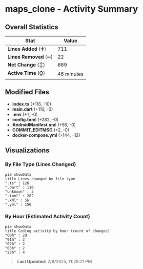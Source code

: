 # maps_clone - Activity Summary 

## Overall Statistics

| Stat                   | Value                                                             |
| ---------------------- | ----------------------------------------------------------------- |
| **Lines Added** (➕)   | 711                                          |
| **Lines Removed** (➖) | 22                                        |
| **Net Change** (↕)    | 689                |
| **Active Time** (⌚)   | 46 minutes |


## Modified Files
- **index.ts** (+116, -10)
- **main.dart** (+110, -0)
- **.env** (+1, -0)
- **config.toml** (+282, -0)
- **AndroidManifest.xml** (+56, -0)
- **COMMIT_EDITMSG** (+2, -0)
- **docker-compose.yml** (+144, -12)

## Visualizations

### By File Type (Lines Changed)

```mermaid
pie showData
title Lines changed by file type
".ts" : 126
".dart" : 110
"unknown" : 3
".toml" : 282
".xml" : 56
".yml" : 156
```

### By Hour (Estimated Activity Count)

```mermaid
pie showData
title Coding activity by hour (count of changes)
"00h" : 29
"01h" : 2
"02h" : 2
"03h" : 2
"23h" : 4
```


> **Last Updated:** 2/9/2025, 11:29:21 PM